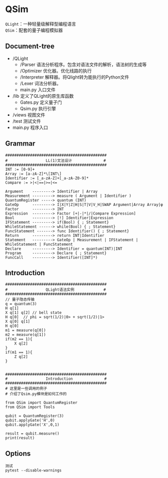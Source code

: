 # QSim
`QLight`：一种轻量级解释型编程语言  
`QSim`：配套的量子编程模拟器  
## Document-tree
* /QLight
   * /Parser 语法分析程序。包含对语法文件的解析，语法树的生成等
   * /Optimizer 优化器。优化线路的执行
   * /Interpreter 解释器。将Qlight转为能执行的Python文件
   * /Lexer 词法分析器。
   * main.py 入口文件
* /lib  定义了QLight的原生库函数
   * Gates.py 定义量子门
   * Qsim.py 执行引擎
* /views 视图文件
* /test 测试文件
* main.py 程序入口
## Grammar
```
#############################################
#                 LL(1)文法设计              #
#############################################
INT := [0-9]+
Array := [a-zA-Z]*\[INT\]
Identifier := [_a-zA-Z]+[_a-zA-Z0-9]*
Compare := >|<|==|>=|<=

Argument    ---------> Identifier | Array
Measurement ---------> measure ( Argument | Identifier )
QuantumRegister -----> quantum (INT)
GateOp      ---------> I|X|Y|Z|H|S|T|V|V_H|SWAP Argument|Array Array|φ
Factor      ---------> INT
Expression  ---------> Factor [+|-|*|/|Compare Expression]
Bool        ---------> [!] Identifier|Expression
IFStatement ---------> if(Bool) { ; Statement}
WhileStatement ------> while(Bool) { ; Statement}
FuncStatement -------> func Identifier() { ; Statement}
Return      ---------> return INT|Identifier
Statement   ---------> GateOp | Measurement | IFStatement | WhileStatement | FuncStatement
Declare     ---------> Identifier = quantum(INT)|INT
Program     ---------> Declare { ; Statement}
FuncCall    ---------> Identifier([INT]*)
```
## Introduction
```
#############################################
#                 QLight语法实例             #
#############################################
// 量子隐态传输
q = quantum(3)
H q[1]
X q[1] q[2] // bell state
H q[0]  // phi = sqrt(1/2)|0> + sqrt(1/2)|1>
X q[0] q[1]
H q[0]
m1 = measure(q[0])
m2 = measure(q[1])
if(m2 == 1){
    X q[2]
}
if(m1 == 1){
    Z q[2]
}


#############################################
#                 Introduction              #
#############################################
# 这里是一些调用的例子
# 介绍了Qsim.py模块是如何工作的

from QSim import QuantumRegister
from QSim import Tools

qubit = QuantumRegister(3)
qubit.applyGate('H',0)
qubit.applyGate('X',0,1)

result = qubit.measure()
print(result)
```
## Options
```
测试
pytest --disable-warnings  
```
